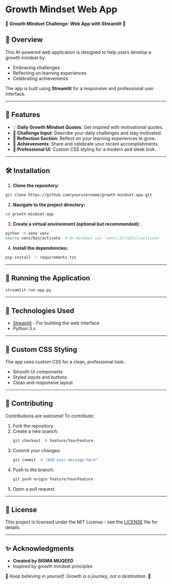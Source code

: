 # Growth Mindset Web App

🚀 **Growth Mindset Challenge: Web App with Streamlit** 🧠

## 🌟 Overview
This AI-powered web application is designed to help users develop a growth mindset by:
- Embracing challenges
- Reflecting on learning experiences
- Celebrating achievements

The app is built using **Streamlit** for a responsive and professional user interface.

---

## 🚀 Features
- 💡 **Daily Growth Mindset Quotes**: Get inspired with motivational quotes.
- 💪 **Challenge Input**: Describe your daily challenges and stay motivated.
- 📝 **Reflection Section**: Reflect on your learning experiences to grow.
- 🎉 **Achievements**: Share and celebrate your recent accomplishments.
- 🎨 **Professional UI**: Custom CSS styling for a modern and sleek look.

---

## 🛠️ Installation

1. **Clone the repository:**
```bash
git clone https://github.com/yourusername/growth-mindset-app.git
```

2. **Navigate to the project directory:**
```bash
cd growth-mindset-app
```

3. **Create a virtual environment (optional but recommended):**
```bash
python -m venv venv
source venv/bin/activate  # On Windows use `venv\\Scripts\\activate`
```

4. **Install the dependencies:**
```bash
pip install -r requirements.txt
```

---

## 🚀 Running the Application

```bash
streamlit run app.py
```

---

## 💾 Technologies Used
- [Streamlit](https://streamlit.io/) - For building the web interface
- Python 3.x

---

## 🎨 Custom CSS Styling
The app uses custom CSS for a clean, professional look:
- Smooth UI components
- Styled inputs and buttons
- Clean and responsive layout

---

## 📜 Contributing
Contributions are welcome! To contribute:
1. Fork the repository.
2. Create a new branch:
   ```bash
   git checkout -b feature/YourFeature
   ```
3. Commit your changes:
   ```bash
   git commit -m "Add your message here"
   ```
4. Push to the branch:
   ```bash
   git push origin feature/YourFeature
   ```
5. Open a pull request.

---

## 💬 License
This project is licensed under the MIT License - see the [LICENSE](LICENSE) file for details.

---

## ✨ Acknowledgments
- **Created by BISMA MUQEED**
- Inspired by growth mindset principles

🌟 *Keep believing in yourself. Growth is a journey, not a destination.* 🚀
